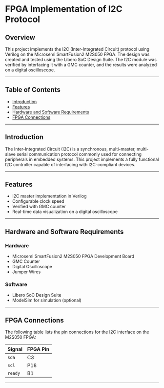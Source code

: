 # FPGA Implementation of I2C Protocol

## Overview
This project implements the I2C (Inter-Integrated Circuit) protocol using Verilog on the Microsemi SmartFusion2 M2S050 FPGA. The design was created and tested using the Libero SoC Design Suite. The I2C module was verified by interfacing it with a GMC counter, and the results were analyzed on a digital oscilloscope.

---

## Table of Contents
- [Introduction](#introduction)
- [Features](#features)
- [Hardware and Software Requirements](#hardware-and-software-requirements)
- [FPGA Connections](#fpga-connections)

---

## Introduction
The Inter-Integrated Circuit (I2C) is a synchronous, multi-master, multi-slave serial communication protocol commonly used for connecting peripherals in embedded systems. This project implements a fully functional I2C controller capable of interfacing with I2C-compliant devices.

---

## Features
- I2C master implementation in Verilog
- Configurable clock speed
- Verified with GMC counter
- Real-time data visualization on a digital oscilloscope

---

## Hardware and Software Requirements

### Hardware
- Microsemi SmartFusion2 M2S050 FPGA Development Board
- GMC Counter
- Digital Oscilloscope
- Jumper Wires

### Software
- Libero SoC Design Suite
- ModelSim for simulation (optional)

---

## FPGA Connections
The following table lists the pin connections for the I2C interface on the M2S050 FPGA:

| Signal      | FPGA Pin |
|-------------|----------|
| `sda`       | C3       |
| `scl`       | P18      |
| `ready`     | B1       |

---
